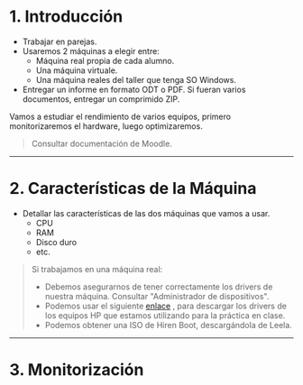 

# 1. Introducción

* Trabajar en parejas.
* Usaremos 2 máquinas a elegir entre:
    * Máquina real propia de cada alumno.
    * Una máquina virtuale.
    * Una máquina reales del taller que tenga SO Windows.
* Entregar un informe en formato ODT o PDF. Si fueran varios documentos,
entregar un comprimido ZIP.

Vamos a estudiar el rendimiento de varios equipos, primero monitorizaremos el hardware,
luego optimizaremos.

> Consultar documentación de Moodle.

---

# 2. Características de la Máquina

* Detallar las características de las dos máquinas que vamos a usar.
    * CPU
    * RAM
    * Disco duro
    * etc.

> Si trabajamos en una máquina real:
> * Debemos asegurarnos de tener correctamente los drivers de nuestra máquina. Consultar "Administrador de dispositivos".
> * Podemos usar el siguiente [enlace](http://h20000.www2.hp.com/bizsupport/TechSupport/SoftwareIndex.jsp?lang=es&cc=es&prodNameId=402170&prodTypeId=12454&prodSeriesId=402168&swLang=35&taskId=135&swEnvOID=1093#11360)
, para descargar los drivers de los equipos HP que estamos utilizando para la práctica en clase.
> * Podemos obtener una ISO de Hiren Boot, descargándola de Leela.

---

# 3. Monitorización

* Ejecutar herramienta para realizar inventariado del equipo.
    * Utilidad AIDA/EVEREST Home Edition. Generar un informe.
* Aplicar pruebas de rendimiento de la CPU.
    * Utilidad CPU‐Z.
* Aplicar pruebas de rendimiento de la RAM.
    * Utilidad Memtest86+.
* Aplicar pruebas de rendimiento de los discos duros.
    * Utilidad HD tune.
* Aplicar pruebas de rendimiento de la tarjeta gráfica.
    * Utilidad GPU‐Z.
* Ejecutar CPUCool (HW Monitor)

> Se puede usar el CD de Hiren y/o otras herramientas.

---

# 4. Comparar

* Comparar los resultados obtenidos entre cada máquina.

---

# 5. Optimización

* Usar utilidades de optimización para mejorar el rendimiento del sistema en una de las máquinas.
    * Comprobación de errores del disco, chkdsk o Scandisk
    * Desfragmentador del disco
* Usar estas herramientas en la máquina virtual y/o real del taller:
    * Utilidad TuneUp Utilites
    * Utilidad Revo Uninstaller Pro
    * Utilidad Registry Healer

> Podemos usar el CD de Hiren y otras herramientas.

---

# 6. Conclusiones

* Comentarios/análisis sobre los datos obtenidos.
